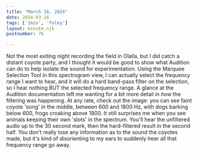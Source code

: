 ```yaml
---
title: "March 16, 2024"
date: 2024-03-16
tags: ['1min', 'foley']
layout: minute.njk
postnumber: 76

---
```


Not the most exiting night recording the field in Olalla, but I did catch a distant coyote party, and I thought it would be good to show what Audition can do to help isolate the sound for experimentation. Using the Marquee Selection Tool in this spectrogram view, I can actually select the frequency range I want to hear, and it will do a hard band-pass filter on the selection, so I hear nothing BUT the selected frequency range. A glance at the Audition documentation left me wanting for a bit more detail in *how* the filtering was happening.  At any rate, check out the image: you can see faint coyote 'song' in the middle, between 600 and 1800 Hz, with dogs barking below 600, frogs croaking above 1800. It still surprises me when you see animals keeping their own 'slots' in the spectrum. You'll hear the unfiltered audio up to the 30 second mark, then the hard-filtered result in the second half. You don't really lose any information as to the sound the coyotes made, but it's kind of disorienting to my ears to suddenly hear all that frequency range go away. 

